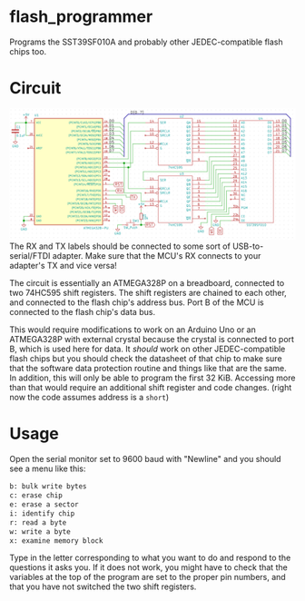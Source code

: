 # flash_programmer
Programs the SST39SF010A and probably other JEDEC-compatible flash chips too.

# Circuit
![Schematic](./schematic.png)
The RX and TX labels should be connected to some sort of USB-to-serial/FTDI adapter. Make sure that the MCU's RX connects to your adapter's TX and vice versa!

The circuit is essentially an ATMEGA328P on a breadboard, connected to two 74HC595 shift registers. The shift registers are chained to each other, and connected to the flash chip's address bus. Port B of the MCU is connected to the flash chip's data bus.

This would require modifications to work on an Arduino Uno or an ATMEGA328P with external crystal because the crystal is connected to port B, which is used here for data. It _should_ work on other JEDEC-compatible flash chips but you should check the datasheet of that chip to make sure that the software data protection routine and things like that are the same. In addition, this will only be able to program the first 32 KiB. Accessing more than that would require an additional shift register and code changes. (right now the code assumes address is a `short`)

# Usage 
Open the serial monitor set to 9600 baud with "Newline" and you should see a menu like this:

    b: bulk write bytes
    c: erase chip
    e: erase a sector
    i: identify chip
    r: read a byte
    w: write a byte
    x: examine memory block

Type in the letter corresponding to what you want to do and respond to the questions it asks you. If it does not work, you might have to check that the variables at the top of the program are set to the proper pin numbers, and that you have not switched the two shift registers.
